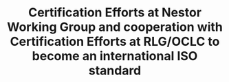 ---
abstract: null
creators:
- Keitel, Christian
date: null
document_url: https://services.phaidra.univie.ac.at/api/object/o:294503/download
grand_parent: iPRES
institutions: []
keywords:
- beijing
landing_page_url: https://phaidra.univie.ac.at/o:294503
language: eng
layout: publication
license: CC BY-SA 3.0 AT
notes_url: null
parent: iPRES 2007
publication_type: presentation
size: 129781
slides_url: null
source_name: iPRES
stream_url: null
title: Certification Efforts at Nestor Working Group and cooperation with Certification
  Efforts at RLG/OCLC to become an international ISO standard
year: 2007
---